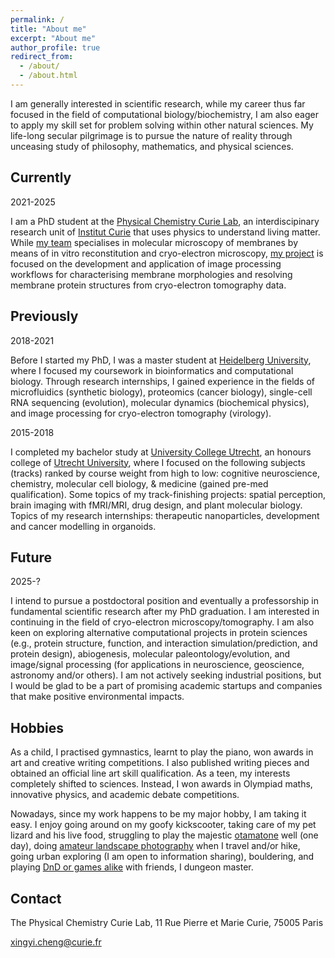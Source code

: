 ```yaml
---
permalink: /
title: "About me"
excerpt: "About me"
author_profile: true
redirect_from: 
  - /about/
  - /about.html
---
```


I am generally interested in scientific research, while my career thus far focused in the field of computational biology/biochemistry, I am also eager to apply my skill set for problem solving within other natural sciences. My life-long secular pilgrimage is to pursue the nature of reality through unceasing study of philosophy, mathematics, and physical sciences.

Currently
------

2021-2025

I am a PhD student at the [Physical Chemistry Curie Lab](https://institut-curie.org/unit/umr168), an interdiscipinary research unit of [Institut Curie](https://curie.fr/) that uses physics to understand living matter. While [my team](https://institut-curie.org/team/levy) specialises in molecular microscopy of membranes by means of in vitro reconstitution and cryo-electron microscopy, [my project](https://copper-antoinette-68.tiiny.site) is focused on the development and application of image processing workflows for characterising membrane morphologies and resolving membrane protein structures from cryo-electron tomography data. 

Previously
------

2018-2021

Before I started my PhD, I was a master student at [Heidelberg University](https://www.uni-heidelberg.de/en), where I focused my coursework in bioinformatics and computational biology. Through research internships, I gained experience in the fields of microfluidics (synthetic biology), proteomics (cancer biology), single-cell RNA sequencing (evolution), molecular dynamics (biochemical physics), and image processing for cryo-electron tomography (virology).

2015-2018

I completed my bachelor study at [University College Utrecht](https://www.uu.nl/en/organisation/university-college-utrecht), an honours college of [Utrecht University](https://www.uu.nl/en), where I focused on the following subjects (tracks) ranked by course weight from high to low: cognitive neuroscience, chemistry, molecular cell biology, & medicine (gained pre-med qualification). Some topics of my track-finishing projects: spatial perception, brain imaging with fMRI/MRI, drug design, and plant molecular biology. Topics of my research internships: therapeutic nanoparticles, development and cancer modelling in organoids.

Future
------

2025-?

I intend to pursue a postdoctoral position and eventually a professorship in fundamental scientific research after my PhD graduation. I am interested in continuing in the field of cryo-electron microscopy/tomography. I am also keen on exploring alternative computational projects in protein sciences (e.g., protein structure, function, and interaction simulation/prediction, and protein design), abiogenesis, molecular paleontology/evolution, and image/signal processing (for applications in neuroscience, geoscience, astronomy and/or others). I am not actively seeking industrial positions, but I would be glad to be a part of promising academic startups and companies that make positive environmental impacts.

Hobbies
------

As a child, I practised gymnastics, learnt to play the piano, won awards in art and creative writing competitions. I also published writing pieces and obtained an official line art skill qualification. As a teen, my interests completely shifted to sciences. Instead, I won awards in Olympiad maths, innovative physics, and academic debate competitions. 

Nowadays, since my work happens to be my major hobby, I am taking it easy. I enjoy going around on my goofy kickscooter, taking care of my pet lizard and his live food, struggling to play the majestic [otamatone](https://www.youtube.com/watch?v=_I7nCZVky40) well (one day), doing [amateur landscape photography](https://www.instagram.com/cyansingjikching/?hl=en) when I travel and/or hike, going urban exploring (I am open to information sharing), bouldering, and playing [DnD or games alike](https://en.wikipedia.org/wiki/Dungeons_%26_Dragons) with friends, I dungeon master. 

Contact
------

The Physical Chemistry Curie Lab, 11 Rue Pierre et Marie Curie, 75005 Paris

xingyi.cheng@curie.fr
